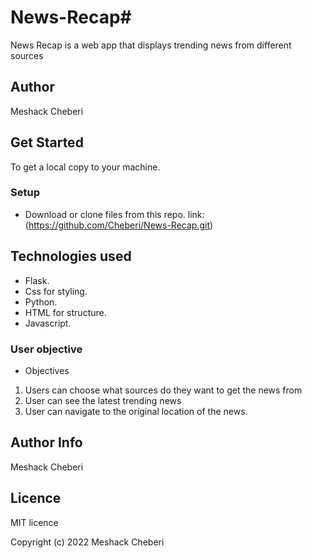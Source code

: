 # News-Recap#
News Recap is a web app that  displays trending news from different sources

## Author 
Meshack Cheberi


## Get Started
To get a local copy to your machine.
### Setup
* Download or clone files from this repo.
link:(https://github.com/Cheberi/News-Recap.git)
## Technologies used
  * Flask.
  * Css for styling.
  * Python.
  * HTML for structure.
  * Javascript.
### User objective
* Objectives
1. Users can choose what sources do they want to get the news from
2. User can see the latest trending news
3. User can navigate to the original location of the news.
## Author Info
Meshack Cheberi

## Licence
 MIT licence

 Copyright (c) 2022 Meshack Cheberi
